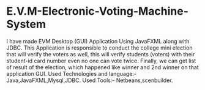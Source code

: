# E.V.M-Electronic-Voting-Machine-System
I have made EVM Desktop (GUI) Application Using JavaFXML along with JDBC. This Application is responsible to conduct the college mini election that will verify the voters as well, this will verify students (voters) with their student-id card number even no one can vote twice. Finally, we can get list of result of the election, which happened like winner and 2nd winner on that application GUI. Used Technologies and language:- Java,JavaFXML,Mysql,JDBC.  Used Tools:- Netbeans,scenbuilder.
